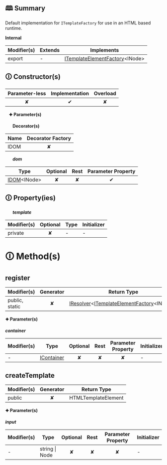 ## &#128366; Summary

Default implementation for `ITemplateFactory` for use in an HTML based runtime.

**Internal**

| Modifier(s)                            | Extends                      | Implements                                    |
|----------------------------------------|------------------------------|-----------------------------------------------|
| export | - | [ITemplateElementFactory](https://hamedfathi.gitbook.io/aurelia-2-doc-api/jit-html/interface/template-element-factory/itemplateelementfactory)&lt;INode&gt; |

## &#128712; Constructor(s)

| Parameter-less                         | Implementation                          | Overload                          |
|:--------------------------------------:|:---------------------------------------:|:---------------------------------:|
| ✘ | ✔ | ✘ |

&nbsp;&nbsp; **&#128966; Parameter(s)**

&nbsp;&nbsp;&nbsp;&nbsp;&nbsp; **Decorator(s)**

| Name       | Decorator Factory                        |
|------------|:----------------------------------------:|
| IDOM | ✘  |

&nbsp;&nbsp;&nbsp;&nbsp;&nbsp; _**dom**_

| Type                        | Optional                           | Rest                          | Parameter Property                          |
|-----------------------------|:----------------------------------:|:-----------------------------:|:-------------------------------------------:|
| [IDOM](https://hamedfathi.gitbook.io/aurelia-2-doc-api/runtime/variable/dom/idom)&lt;INode&gt; | ✘  | ✘ | ✔ |

## &#128712; Property(ies)

&nbsp;&nbsp;&nbsp;&nbsp;&nbsp; _**template**_

| Modifier(s)                               | Optional                           | Type                        | Initializer                       |
|-------------------------------------------|:----------------------------------:|-----------------------------|-----------------------------------|
| private | ✘ | - | - |

# &#128712; Method(s)

## register

| Modifier(s)                              | Generator                          | Return Type                       |
|------------------------------------------|:----------------------------------:|-----------------------------------|
| public, static | ✘ | [IResolver](https://hamedfathi.gitbook.io/aurelia-2-doc-api/kernel/interface/di/iresolver)&lt;[ITemplateElementFactory](https://hamedfathi.gitbook.io/aurelia-2-doc-api/jit-html/interface/template-element-factory/itemplateelementfactory)&lt;INode&gt;&gt; |

**&#128966; Parameter(s)**

_**container**_

| Modifier(s)                              | Type                        | Optional                           | Rest                          | Parameter Property                          | Initializer                       |
|------------------------------------------|-----------------------------|:----------------------------------:|:-----------------------------:|:-------------------------------------------:|-----------------------------------|
| - | [IContainer](https://hamedfathi.gitbook.io/aurelia-2-doc-api/kernel/interface/di/icontainer) | ✘  | ✘ | ✘ | - |

## createTemplate

| Modifier(s)                              | Generator                          | Return Type                       |
|------------------------------------------|:----------------------------------:|-----------------------------------|
| public | ✘ | HTMLTemplateElement |

**&#128966; Parameter(s)**

_**input**_

| Modifier(s)                              | Type                        | Optional                           | Rest                          | Parameter Property                          | Initializer                       |
|------------------------------------------|-----------------------------|:----------------------------------:|:-----------------------------:|:-------------------------------------------:|-----------------------------------|
| - | string &#124; Node | ✘  | ✘ | ✘ | - |